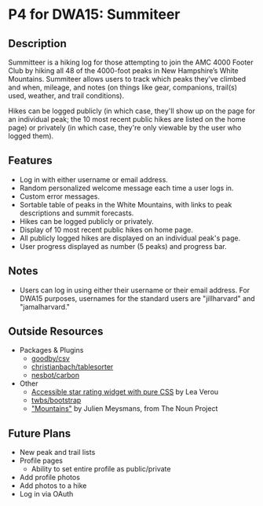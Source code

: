 # P4 for DWA15: Summiteer

## Description

Summitteer is a hiking log for those attempting to join the AMC 4000 Footer Club by hiking all 48 of the 4000-foot peaks in New Hampshire’s White Mountains. Summiteer allows users to track which peaks they’ve climbed and when, mileage, and notes (on things like gear, companions, trail(s) used, weather, and trail conditions). 

Hikes can be logged publicly (in which case, they'll show up on the page for an individual peak; the 10 most recent public hikes are listed on the home page) or privately (in which case, they're only viewable by the user who logged them).


## Features
- Log in with either username or email address.
- Random personalized welcome message each time a user logs in.
- Custom error messages.
- Sortable table of peaks in the White Mountains, with links to peak descriptions and summit forecasts.
- Hikes can be logged publicly or privately.
- Display of 10 most recent public hikes on home page.
- All publicly logged hikes are displayed on an individual peak's page.
- User progress displayed as number (5 peaks) and progress bar.

## Notes

- Users can log in using either their username or their email address. For DWA15 purposes, usernames for the standard users are "jillharvard" and "jamalharvard."


## Outside Resources

- Packages & Plugins
	- [goodby/csv](https://github.com/goodby/csv)
	- [christianbach/tablesorter](https://github.com/christianbach/tablesorter)
	- [nesbot/carbon](https://github.com/briannesbitt/carbon)
- Other
	- [Accessible star rating widget with pure CSS](http://lea.verou.me/2011/08/accessible-star-rating-widget-with-pure-css/) by Lea Verou
	- [twbs/bootstrap](https://github.com/twbs/bootstrap)
	- ["Mountains"](https://thenounproject.com/term/mountains/70650/) by Julien Meysmans, from The Noun Project

## Future Plans
- New peak and trail lists
- Profile pages
	- Ability to set entire profile as public/private
- Add profile photos
- Add photos to a hike
- Log in via OAuth





